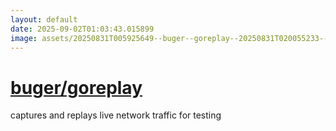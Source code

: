 ```yaml
---
layout: default
date: 2025-09-02T01:03:43.015899
image: assets/20250831T005925649--buger--goreplay--20250831T020055233--cropped.png
---
```


# [buger/goreplay](https://github.com/buger/goreplay)

captures and replays live network traffic for testing
